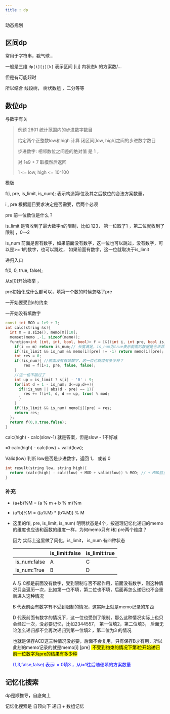 ```yaml
---
title : dp
---
```

动态规划

## 区间dp

常用于字符串，戳气球...

一般是三维 `dp[i][j][k]` 表示区间 [i,j] 内状态k 的方案数/... 

但是有可能超时 

所以结合 线段树， 树状数组 ，二分等等



## 数位dp

与数字有关

>  例题 2801 统计范围内的步进数字数目
>
>  给定两个正整数low和high 计算 闭区间[low, high]之间的步进数字数目
>
>  步进数字: 相邻数位之间差的绝对值 是 1 ，
>
>  对 1e9 + 7 取模然后返回
>
>  1 <= low, high <= 10^100

 

模版

f(i, pre, is_limit, is_num); 表示构造第i位及其之后数位的合法方案数量，

i , pre 根据题目要求决定是否需要，后两个必须

pre 前一位数位是什么？

is_limit 是否收到了最大数字n的限制，比如 123， 第一位取了1 ，第二位就收到了限制 ，0～2 

is_num 前面是否有数字，如果前面没有数字，这一位也可以跳过，没有数字，可以是>= 1的数字，也可以跳过， 如果前面有数字，这一位就取决于is_limit


递归入口

f(0, 0, true, false);

从s[0]开始枚举 ，

pre初始化成什么都可以，填第一个数的时候忽略了pre

一开始要受到n的约束

一开始没有填数字

```c++
const int MOD = 1e9 + 7;
int calc(string &s){
  int m = s.size(), memo[m][10];
  memset(memo ,-1, sizeof(memo));
  function<int (int, int, bool, bool)> f = [&](int i, int pre, bool is_limit, bool is_num) -> int {
    if(i == m) return is_num;// 长度满足，is_num为true表示前面的数据是合法非空的
    if(!is_limit && is_num && memo[i][pre] != -1) return memo[i][pre];
    int res = 0;
    if(!is_num){ //前面没有有效数字，这一位也跳过有多少种？
    	res = f(i+1, pre, false, false);
    }
    //这一位不跳过了
    int up = is_limit ? s[i] - '0' : 9;
    for(int d = 1 - is_num; d<=up;d++){
      if(!is_num || abs(d - pre) == 1){
        res += f(i+1, d, d == up, true) % mod;
      }
    }
    if(!is_limit && is_num) memo[i][pre] = res;
    return res;
  };
  return f(0,0,true,false);
}
```

calc(high) - calc(slow-1) 就是答案，但是slow - 1不好减

=》 calc(high) - calc(low) + valid(low);

Valid(low) 判断 low是否是步进数字，返回 1， 或者 0 

```c++
int result(string low, string high){
  return (calc(high) - calc(low) + MOD + valid(low)) % MOD; // + MOD防止算出负数
}
```



### 补充

- (a+b)%M = (a % m + b % m)%m

- (a*b)%M = ((a%M) * (b%M)) % M

- 这里的f(i, pre, is_limit, is_num) 明明状态是4个，按道理记忆化递归的memo的维度也应该和函数的维度一样，为何memo只有 i和 pre两个维度？

  因为 实际上这里做了简化，is_limit， is_num 有四种状态

  |              | is_limit:false | is_limit:true |
  | ------------ | -------------- | ------------- |
  | is_num:false | A              | C             |
  | is_num:True  | B              | D             |

  A 与 C都是前面没有数字，受到限制与否不起作用，前面没有数字，则这种情况只会遍历一次，比如第一位不填，第二位也不填，后面再怎么递归也不会重新进入这种情况

  B 代表前面有数字有不受到限制的情况，这实际上就是memo记录的东西

  D 代表前面有数字的情况下，这一位也受到了限制，那么这种情况实际上也只会经过一次，没必要记忆，比如2344557， 第一位填2，第二位填3， 后面无论怎么递归都不会再次递归到第一位填2 ，第二位为3 的情况

  也就是保存ACD这三种情况没必要，后面不会复用，只有保存B才有用，所以此刻的memo记录的就是memo[i] [pre] <mark style="background-color yellow"> 不受到约束的情况下第i位开始递归 前一位数字为pre的结果有多少种</mark>

  <font color='blue'>(1,3,false,false) 表示i = 0填3 ，从i=1往后随便填的方案数量</font>

  

## 记忆化搜索

dp是顺推导，自底向上

记忆化搜索是 自顶向下 递归 +  数组记忆